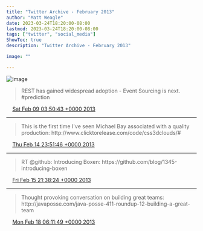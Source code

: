 ```yaml
---
title: "Twitter Archive - February 2013"
author: "Matt Weagle"
date: 2023-03-24T18:20:00-08:00
lastmod: 2023-03-24T18:20:00-08:00
tags: ["twitter", "social_media"]
ShowToc: true
description: "Twitter Archive - February 2013"

image: ""

---
```

![image](/sadtwitterbird3.jpg)

> REST has gained widespread adoption \- Event Sourcing is next\.  \#prediction

<img src="./media/tweet.ico" width="12" /> [Sat Feb 09 03:50:43 +0000 2013](https://twitter.com/mweagle/status/300089316762324992)

----

> This is the first time I've seen Michael Bay associated with a quality production: http://www\.clicktorelease\.com/code/css3dclouds/\#

<img src="./media/tweet.ico" width="12" /> [Thu Feb 14 23:51:46 +0000 2013](https://twitter.com/mweagle/status/302203510097846272)

----

> RT @github: Introducing Boxen: https://github\.com/blog/1345\-introducing\-boxen

<img src="./media/tweet.ico" width="12" /> [Fri Feb 15 21:38:24 +0000 2013](https://twitter.com/mweagle/status/302532337156124672)

----

> Thought provoking conversation on building great teams: http://javaposse\.com/java\-posse\-411\-roundup\-12\-building\-a\-great\-team

<img src="./media/tweet.ico" width="12" /> [Mon Feb 18 06:11:49 +0000 2013](https://twitter.com/mweagle/status/303386318363316226)